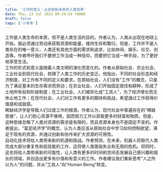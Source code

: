```yaml
---
title: '工作的意义：从史前到未来的人类变革'
date: Thu, 13 Jul 2023 09:29:54 +0000
draft: false
tags: ['小本本']
---
```


工作是人类生命的本质，但不是人类生活的目的。作者认为，人类从出现在地球上开始，就必须通过劳动来获取资源和能量，维持生存和繁衍。但是，工作并不是人类存在的唯一意义，人类还有其他方面的需求和追求，比如休闲、娱乐、社交、创造等。作者呼吁我们不要把工作当成一种信仰，而要把它当成一种手段，为了更好地享受生活。  
工作的形式和意义是随着人类文明的演化而变化的。作者从原始社会、农业社会、工业社会到现代社会，梳理了人类工作的历史变迁。他指出，不同的社会形态和经济制度，对工作有不同的定义和要求。在原始社会，人们没有“工作”的概念，只是为了满足基本的生存需求而劳动；在农业社会，人们开始固定居住和耕种，形成了土地所有权和阶级制度；在工业社会，人们被异化成“工具人”，为了经济增长而无休止地工作；在现代社会，人们对工作有更多的期待和挑战，希望通过工作获得价值感和成就感。  
稀缺经济学是导致人们过度工作的根源。作者认为，现代社会中普遍存在的“稀缺思维”，让人们担心资源不够用，因而努力工作以获取更多的财富和物质。但是，这种思维忽略了人类对资源的需求是有限的，而且资源本身也不是固定不变的。作者提出，“富足经济学”的概念，认为人类应该从原始社会中学习如何控制欲望，满足于现有的资源，并通过创新和协作来扩大资源的可用性。  
自动化技术将给人类带来新的机遇和挑战。作者预测，在未来，机器人将取代人类完成大部分重复性和低技能的工作，这将使人类面临失业和无用的危机。但同时，这也将给人类带来新的可能性，让人类有更多的时间和空间去发展自己感兴趣和擅长的领域，并创造出更多有价值和有意义的工作。作者建议我们重新思考“人之所以为人”的问题，并从“工具人”向“Human Being”转变。